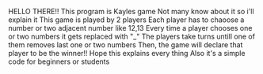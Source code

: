 HELLO THERE!!
This program is Kayles game
Not many know about it so i'll explain it
This game is played by 2 players
Each player has to chaoose a number or two adjacent number like 12,13
Every time a player chooses one or two numbers it gets replaced with "_" 
The players take turns untill one of them removes last one or two numbers
Then, the game will declare that player to be the winner!!
Hope this explains every thing
Also it's a simple code for beginners or students

